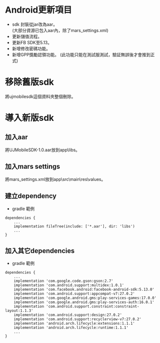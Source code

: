 # Android更新項目
* sdk 封裝從jar改為aar。  
(大部分資源已包入aar內，除了mars_settings.xml)
* 更新儲值流程。
* 更新FB SDK至5.13。
* 新增修改密碼功能。
* 新增GPP獎勵認領功能。
(此功能只能在測試服測試，驗証無誤後才會推到正式)

# 移除舊版sdk
將ujmobilesdk這個資料夾整個刪除。

# 導入新版sdk
## 加入aar
將UJMobileSDK-1.0.aar放到app\libs。
## 加入mars settings
將mars_settings.xml放到app\src\main\res\values。
## 建立dependency
* gradle 範例
```
dependencies {
    ...
    implementation fileTree(include: ['*.aar'], dir: 'libs')
    ...
}
```
## 加入其它dependencies
* gradle 範例
```
dependencies {
    ...
    implementation 'com.google.code.gson:gson:2.7'
    implementation 'com.android.support:multidex:1.0.1'
    implementation 'com.facebook.android:facebook-android-sdk:5.13.0'
    implementation 'com.android.support:appcompat-v7:27.0.2'
    implementation 'com.google.android.gms:play-services-games:17.0.0'
    implementation 'com.google.android.gms:play-services-auth:16.0.1'
    implementation 'com.android.support.constraint:constraint-layout:1.1.3'
    implementation 'com.android.support:design:27.0.2'
    implementation 'com.android.support:recyclerview-v7:27.0.2'
    implementation 'android.arch.lifecycle:extensions:1.1.1'
    implementation 'android.arch.lifecycle:runtime:1.1.1'
    ...
}
```
